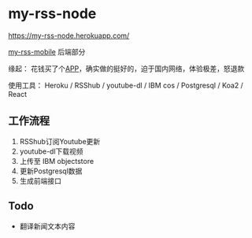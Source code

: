 # my-rss-node

https://my-rss-node.herokuapp.com/

[my-rss-mobile](https://github.com/summerscar/my-rss-mobile) 后端部分

缘起： 花钱买了个[APP](https://play.google.com/store/apps/details?id=com.eup.japanvoice&hl=en_US)，确实做的挺好的，迫于国内网络，体验极差，怒退款

使用工具： Heroku / RSShub / youtube-dl / IBM cos / Postgresql / Koa2 / React

## 工作流程

1. RSShub订阅Youtube更新
2. youtube-dl下载视频
3. 上传至 IBM objectstore
4. 更新Postgresql数据
5. 生成前端接口

## Todo

* 翻译新闻文本内容
